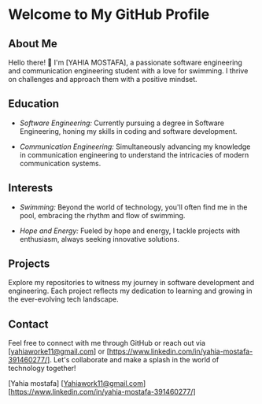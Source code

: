 # Welcome to My GitHub Profile

## About Me

Hello there! 👋 I'm [YAHIA MOSTAFA], a passionate software engineering and communication engineering student with a love for swimming. I thrive on challenges and approach them with a positive mindset.

## Education

- *Software Engineering:* Currently pursuing a degree in Software Engineering, honing my skills in coding and software development.

- *Communication Engineering:* Simultaneously advancing my knowledge in communication engineering to understand the intricacies of modern communication systems.

## Interests

- *Swimming:* Beyond the world of technology, you'll often find me in the pool, embracing the rhythm and flow of swimming.

- *Hope and Energy:* Fueled by hope and energy, I tackle projects with enthusiasm, always seeking innovative solutions.

## Projects

Explore my repositories to witness my journey in software development and engineering. Each project reflects my dedication to learning and growing in the ever-evolving tech landscape.

## Contact

Feel free to connect with me through GitHub or reach out via [yahiaworke11@gmail.com] or [https://www.linkedin.com/in/yahia-mostafa-391460277/]. Let's collaborate and make a splash in the world of technology together!

[Yahia mostafa]
[Yahiawork11@gmail.com]
[https://www.linkedin.com/in/yahia-mostafa-391460277/]
